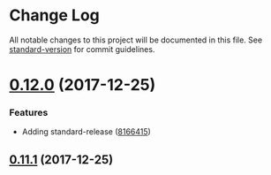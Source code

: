 # Change Log

All notable changes to this project will be documented in this file. See [standard-version](https://github.com/conventional-changelog/standard-version) for commit guidelines.

<a name="0.12.0"></a>
# [0.12.0](https://github.com/arminhammer/wolkenkratzer/compare/v0.11.4...v0.12.0) (2017-12-25)


### Features

* Adding standard-release ([8166415](https://github.com/arminhammer/wolkenkratzer/commit/8166415))



<a name="0.11.1"></a>

## [0.11.1](https://github.com/arminhammer/wolkenkratzer/compare/v0.11.0...v0.11.1) (2017-12-25)

